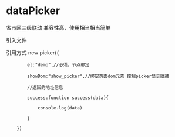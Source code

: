 
# dataPicker
省市区三级联动 兼容性高，使用相当相当简单

引入文件

 <script src="./index.js"></script>


 <link rel="stylesheet" href="./index.css">

引用方式
new picker({

            el:"demo",//必须，节点绑定

            showDom:"show_picker",//绑定页面dom元素 控制picker显示隐藏

            //返回的地址信息

            success:function success(data){

                console.log(data)

            }

        })
